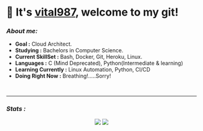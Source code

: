 # :wave: It's [vital987](https://github.com/vital987), welcome to my git!
### ___About me:___
* **Goal :** Cloud Architect.
* **Studying :** Bachelors in Computer Science.
* **Current SkillSet :** Bash, Docker, Git, Heroku, Linux.
* **Languages :** C (Mind Deprecated), Python(Intermediate & learning)
* **Learning Currently :** Linux Automation, Python, CI/CD
* **Doing Right Now :** Breathing!.....Sorry!
<br>

---

### ___Stats :___

<p align="center">
<a href="https://github.com/vital987"><img src="https://github-readme-stats.vercel.app/api?username=vital987&count_private=true&theme=github_dark&icon_color=ec362f&show_icons=true"></a>
<a href="https://github.com/vital987"><img src="https://github-readme-stats.vercel.app/api/top-langs/?username=vital987&theme=github_dark&icon_color=ec362f&show_icons=true"></a>
